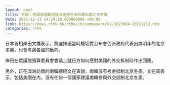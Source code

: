 ```yaml
---
layout: post
title: 日揆：考慮各國動向後決定是否派代表出席北京冬奧
date: 2021-12-13 14:19:10.000000000 +08:00
link: https://news.rthk.hk/rthk/ch/component/k2/1623964-20211213.htm
categories: rthk
---
```


日本首相岸田文雄表示，將選擇適當時機切實公布會否派政府代表出席明年的北京冬奧，也會考慮各國的動向。

岸田在眾議院預算委員會會議上就日方如何應對美國的外交抵制時作出回應。

另外，正在澳洲訪問的南韓總統文在寅說，南韓沒有考慮抵制北京冬奧。文在寅表示，包括美國在內，沒有任何一個國家建議南韓參與外交抵制北京冬奧。
